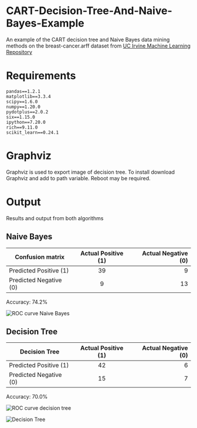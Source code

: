 # CART-Decision-Tree-And-Naive-Bayes-Example
An example of the CART decision tree and Naive Bayes data mining methods on the breast-cancer.arff dataset from [UC Irvine Machine Learning Repository](http://archive.ics.uci.edu/ml/datasets/Iris)

# Requirements
```
pandas==1.2.1
matplotlib==3.3.4
scipy==1.6.0
numpy==1.20.0
pydotplus==2.0.2
six==1.15.0
ipython==7.20.0
rich==9.11.0
scikit_learn==0.24.1
```

# Graphviz
Graphviz is used to export image of decision tree.
To install download Graphviz and add to path variable. Reboot may be required.

# Output

Results and output from both algorithms

## Naive Bayes

| Confusion matrix        | Actual Positive (1)           | Actual Negative (0)  |
| ------------- |:-------------:| -----:|
| Predicted Positive (1)      | 39 | 9 |
| Predicted Negative (0)      | 9      |   13 |

Accuracy: 74.2%

![ROC curve Naive Bayes](https://raw.githubusercontent.com/Adilius/CART-Decision-Tree-And-Naive-Bayes-Example/main/ROC_NB.png)

## Decision Tree

| Decision Tree        | Actual Positive (1)           | Actual Negative (0)  |
| ------------- |:-------------:| -----:|
| Predicted Positive (1)      | 42 | 6 |
| Predicted Negative (0)      | 15    |  7 |

Accuracy: 70.0%

![ROC curve decision tree](https://raw.githubusercontent.com/Adilius/CART-Decision-Tree-And-Naive-Bayes-Example/main/ROC_DT.PNG)


![Decision Tree](https://raw.githubusercontent.com/Adilius/CART-Decision-Tree-And-Naive-Bayes-Example/main/big_tree.png)
